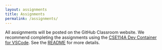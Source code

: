 ```yaml
---
layout: assignments
title: Assignments
permalink: /assignments/
---
```

All assignments will be posted on the GitHub Classroom website. We recommend completing the assignments
using the [CSE114A Dev Container for VSCode](https://github.com/UCSC-CSE-114A/cs114a-devcontainer/releases/latest).
See the [README](https://github.com/UCSC-CSE-114A/cs114a-devcontainer) for more details.


